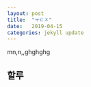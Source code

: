 ```yaml
---
layout: post
title:  "ㅜㄷㅈ"
date:   2019-04-15
categories: jekyll update
---
```


 mn,n,,ghghghg


 ## 할루

